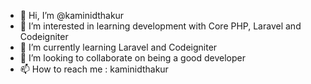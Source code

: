 - 👋 Hi, I’m @kaminidthakur
- 👀 I’m interested in learning development with Core PHP, Laravel and Codeigniter
- 🌱 I’m currently learning Laravel and Codeigniter
- 💞️ I’m looking to collaborate on being a good developer
- 📫 How to reach me : kaminidthakur

<!---
kaminidthakur/kaminidthakur is a ✨ special ✨ repository because its `README.md` (this file) appears on your GitHub profile.
You can click the Preview link to take a look at your changes.
--->
